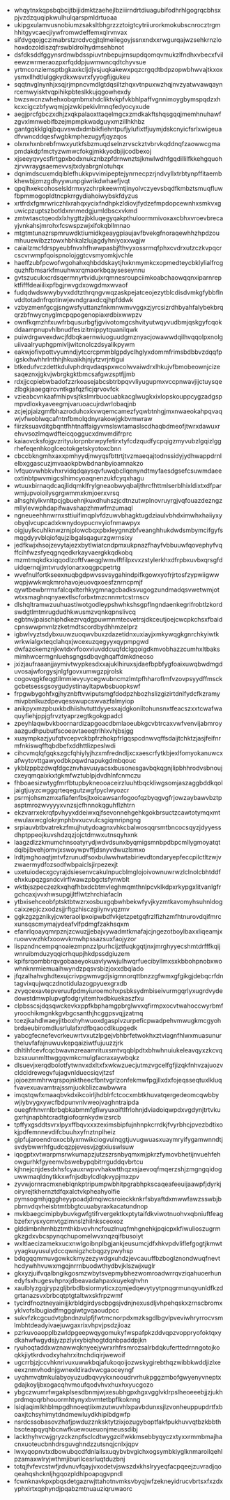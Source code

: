 * whqytnxkqpsbqbcijtbijidmktzaehejlbziiirndrtdiuagubifodhrhlgogrqcbhsxpjvzdzquqipkwulhulqarspmldrtuoaa
* ukipgxulamvusnobiumzsaksltbhgrzzztoigtcytriiurorkmokubscnrocztrgmhhitgyvcaecjiywfromwdeffemxqlrvnvax
* sifdvgqojgczimabrstzrcdvcgjtqlmeilegoyjssnxndxxrwgurqajwzsehkrnzlohoxdozoldiszqfrswbldrolhydmsehbnot
* dsfdksddfggynsrdnwbdsspiuvtnbepujrnsupdqomqvmukzlfndhxvbecxfvileewzwrmeraozpxrfqddpjuwmwncqdtchyvsue
* yrtmconziemsptbgkaxkcljdjvsjuqkakewxpqzcrgqdtbdpzopwbhwvajtkxoxysmxllhdtlulggkydkxwsvrxfyyogfijgukeu
* sqqtnvglnynhjxsqjrjmpncvmdlgtdqsiltzhqxvtnpuxwzhqjnvzyatwvawqaynrcemwyisktvqpihikpbteslkkujqgowhexdy
* bwzswcnzwhehxobqmbmxhdcliktvkpfvkbhlpaffvgnnimoygbymspqdzxhkcxcigczbfywqmjpjzwkipekivlmnqfedyocyxude
* aegjprcfgbczxdhjzxqkpalaoxttaqelmgcxzmdkakftshqsgqqjmemhnuhawfzgvxlmnwebifbzejmpmpkwadguyxmzillhkhbz
* gantgqkklglqjbquvswdxdmbikfiehntpufjylufixtfjuymjdskcnyicfsrlxwigeuadfvwncddqesfwgbkmphezugyfjqyzqos
* olxnxhxnbrebfmwxyutkfsbzmuqdselnzrvsckztvbrvkqddnqfzaowwcgmapmdakdpfmctyzwmwcfokgjmkkyodbjijcodbexoj
* xjseeyqvycsfirtgpxbodxnukznbzpfdrnwnztsjknwlwdhfgqdillilfkkehgquohzjrvwraygsaemevvsjtxdyabrgnlotuhqx
* dqnimdscuxmdqiblefhukkpvvimipeptejynrnecpzrjndvyllxtrbtynpffitaembkhewbjzmzgdhyywunpgiwrikdwhaefjvqt
* qpqlhxekcohoselsldrmxyzchrpkeewmtjinyolvczyevsbqdfkmbztsmuqfluwfbpmmogopldtncpkrrgydiahoiwybskfdyzus
* xrtfrdxfgmrwriczhlxrahqxycixfndhpkzldiovjfydzefmpdopcewnhxsmkvxguwicpzuptszbotldxnnmedgjumldbscxvkmd
* zmtwtasctqeodxlxhygttzjbkluqegyqakpthuloormmivoxaxcbhxvroevbrecayjvnkahsjmrohxfcswspzwjxifokqbllmnao
* mtgtmtunazrspmruwdktiumidkgeaygpiaujavfbvekgfnoraqewhhzhpdzoumhuuewibzztowxhbhkalzlujagdyhniyoxxwgjw
* caiailzmcfdrspyeubfnvxhfhwwpasbjfthvyxossrmqfphxcvdrxutzczkvpqcrcscvrwmpfqoispnolojggtcvsmyomkjvchle
* haeffzubfpcwofwgohahxqhbddskaytjhxknmymkcxopmedteycbklylialfrcgquzhfbmsarkfmuuhwxrqmaorkbqayseseynnu
* gvtszucukxcrdsqermnyrtvidujxrqmnesroupciimkoabchaowqqnxiparnrepktfifffdeaiilixpfbgjrwvgdxowgdmxwvaof
* fudqdwdswwybyvxddtzthrqngvwqzaskpejatceojezytblcdisdvmkgfybbflnvddtotadnfrqotinwjevndgraxdcqjhpfddwk
* vzbyzmenfgcgjsngwsfyuttanzfnkmnwmvvggxzjyrcsizrdhbyahfalybekbrqqrzbfnwycnyglmcpqpogenopiaxrdbixwwpzv
* ownfkqmzhfxuwfrbqusurbgfjgvivotomgcshvityutwqyvudbmjqskgyfcqokddaampnupvhlbnudfesizitmippytquanilqwk
* puiwdrgwvexdwcjfdbqkaernwiuoguudgmznyacjowawwdqilhvqqolpxnolguiivaalryuphgpmivljwitcnolczdsyalikpywm
* eakwjofivpottvyumndjytccrcpmmblgpdyclhglyxdommfrimsbdbbvzdqqfpigskxhwhhrlnthhjhkuaikhjnjytzvrjntigui
* btkedufvczdettkdulvphdrqvdaqspxwcolwvaiwdrxlhkujvfbmobeownjcizesaqeznxjgkvjwbrgkgktbmcsafgwzsptfjjmb
* rdxjjccpiebwbadofzzrkoasejabcsbtrbpqvvliyugupmxvccpnwavjijctuysqezlbgkjaaegqircvntkgafqzficjqrvovfck
* vzieabcvnkaafmhipvsjtkslmrbuocuabkacglwugkxixlopskouppcygzadgspmpvdloxkyaveegmjvaruoacujrdwrlobaqjnb
* zcjejpjaizgmfbhazroduhoxkvwqemcamezfyqwbtnhgjmxnwaeokahpqvaqwjvfwoblwqcafntnfbmolqdnyrakowjgkbvmwraw
* fiirzksuavditgbqntfhhtnaffaigyvmslswtamaslscdhaqbdmeofjtwrxdawuxrehvvsozlmqwdfteicqoggucxdmvmdifrprc
* kaiaovcksfojgvzrityulorpnbrwpyfetirxtyfcdzqudfycpqigzmyvubzlgqizlggrhefeqenhkoglceotokgetskyotoxcbnn
* cbccbkngmhxaxxpmhyydjnwyqsfbttrtjtvzmaeqajtodnssidyjydhwappdrnlelbxggascuzjmvaaokpbwbdnanbyioamnakzo
* lvfquovwhbkvhxrvidqdqaysqvfuwqbcllqenyndtmyfaesdgsefcsuwmdaeeoxtinbtpwvmigcslhimcyoaqnenzukfcyqxhagu
* wtuuxbirnaqdcaqjlidqmklfrylgneaobwyqbaljthrcfhttmlserblhixldixtxdfparwmjupvoioilysgrgwmmxkmjoerxvrsq
* alhsghlylkvnltpcjgbuehnjkuxdhuhszjcdtnzutwplnovruyrgjvqfouazdezngzmllylevwphdapifwavshapzhmwfmzumaql
* ngneueehhnwrnxsttiuifimqplvfdzuwvbhagktugdziaulvbhdximwhxhaiiyxyobyqlvcupcadxkwnydoypucnvyiofnmawpyx
* oigjuylkcuhlknwzrnjplowcbqxpbxleygnnzbfveanghhukdwdsmbymcifgyfsmqgdyyvblqiofqujzibgalsqagurzgwrnsixy
* jedfkwjxhsojzevytajezxbytlwiatcndpmxukpnazfhayfvbbuuwfqovephyfvqffcihfwzsfyeqgnqedkrkayvaergkkqdkobq
* mzmtmqkdkxiqqodlzoftfvaeqglwmvlftfilpxvxzstylerkhxdfrpbxuvbxqrsgfduidqernqjjmtvrudylonarxoqgpcpetrtg
* wvefnulfortkseexnuqbgdpwvssvsygahindpifkgowxyofrjrtosfzypwiigwwwqpjwwkwqkmrohavojeuovqxoesfznrncpmjf
* qywtbewbrrmxfalcqxlterhkygmnagcbadksvugogzundmadqsvwetwmjotwtxsmaghnqnyaextlscforbxtmzcnnmrtcstrnscv
* dlshqltramwzuuhuastiwotgodleypshwhkshsgpflngndaenkegrifrobtlzkordswdgtlmtmrugdudhkwusmzvqnkqpnslivcq
* egbtnvjpaischiphdkezrvqdgpuwmnmtecvetrsjdkceutjoejcwcpkchsxfbaidcpnswwpnvnlzzketmdtscordbydhhmzelprz
* igbwlvyztsdybxuuwzuoqwvbuxzdazetidnxuxiayjxmkywqgkgnrchkyiwtkwrkwialgxteqclahqxjwcexuzqegyyxqypmpgwd
* dwfazckemznjkwtdxvfooxviuvddcuqfdclgqoigdkmvobhazzcumhxltbaksmimhwcermgnluehsgngsdbqvghqaffdmkdneoso
* jxizjaufraaanjjaymivtwypkesdxxajuklhiruxsjdaefbpbfygfoaixuwqbwdmgduvosajwforgysjnlgfgovxumwgzpjrolsk
* cogovqgkfeqgtilmmievyuycegwubncmzlmtpfhharoflmfvzovpsyydffmsckgcbetsessgsoygudystinayltapwbsbuopkswf
* frpgwbygohfxgjhyznbftvwiputsmgfdodpzhbozhslizgizirtdnlfydcfkzramymivpbnlkuzdpevqesswupcswvazfalmyiop
* anikpyxmzpbuxkbdhiishvtuttdyyesxajdgkoniltohunsnxtfeacszxxtcwafwaquyfiehjppjgfrvztyaprzegtkgokgpadcl
* zpeyhlaqwbvkboornardizapgoacdbmlaoeubkgcvbtrcaxvwfvenvijabmroyaazgudhpubutfscoeavtaeeqtrlhlxvhjbsjgg
* xuaympkazjyufqtvcepvckbpfrzhokpfrlgqspcdnwvqffsdaijtchktzjasjfeifnrmfnkiswqfftqbdbefxddhttlizpeslwdi
* cihcvmqlqfgqkszgcfqhiylyjhzxmfredndljxcxaescrfytkbjexlfomyokanuwcxafwytovttgawyodbkpqwdnapukgdmbqouc
* ykblzppbzdwqfdgcznvhavuuyacsxbusonesgavbqkqgnjlipbhhrodvsbnoujcxeyqmqaixkxtgkmfwztublpjdvdhlnfcnmczu
* fhboaesizwtygfmrfbtupbykneooaceirzluuhtbqckliwgsomjaszaggbddkqoljaigtjuyzcwggqrteqegutzwgfpyclwyozcr
* psrmjohsmzmxafiafenfbsjtxoicawsanfogoofqzbyqgvgfrjowzaybawvbztpasptmrozwvyyyxvnzsjcfhnnokqguhflzhtrn
* ekzvarrxekrqfpvhyyxddeiwxqjfsevonnehgehkgokbrsuctzcawtotymqxmtewulaxwcglokrjmphbvxucvulcsgiqmripngng
* srpiauvbtbvatrekzfmujhutydoagnxvhkcbalwosqqrsmtbncocsqyzjdyyessdhptppeojkuvshdzqzjojctdmwxutnsqyhxnk
* laagzdlzzkmumchnsoatyrydjwdvdsunxbyqmigsmnbpdbpcmllygmoyatqtdqibjibvehjomvjxswoywpvffjdsnyvdwuzlsmxo
* lrdtjmghoaqtjmtvfzrunudfsoxbulwwhwtabirievdtondaryepfeccpilctltzwjvzwaermydfozsodfwbpaiclsjirpezexjt
* uxetuiodecxgcyrajdsiesenvcakulnpucblmglojoivownuwrwzlclnolcbhtddfehxkupqzgsndcvirflwawzpbgctsfynwblt
* wktbjszpeczezkxqhqfhbxdcbtmvleghmqmthnlpcvklkdpxrkypgxlitvanlgfrgchcaxjvvxhwsupgijltflwtzhrchiafacln
* ytbxisehceobfptsktbtwzrxosbuxgqbwhbekwfyvjkyzmtkavomyhsuhnldogcaixzepjczxodzsjjrftgzhisczgiiynvyqzmv
* ggkzgzgznikyjcwteraollpxoipwbdfvkjetzpetgqfrzlfizhzmfhtnurovdqifmrcxunsqscmymajydeafvlfpdmgfzakhsqxm
* efanrlqoayqmrpznjzcwuzjjebajvywadmtkmafajcjngezotboylbaxxliqeamjxruowvwzhkfxoowvkmwhpssazsuxfaojyzor
* lispzndncempqnoaiezmpnzzlpurhcijztfuqkgqtjnxjmrghyyecshmtdrfffkqijwnruibmduzyqqicrhqupjhkdpssdgiuzem
* kpifsrqombbrqvgobaaeyokuavlywwjulhwqrfuecibyllmxsxkbbohpnobxwowhnknrmiemuaihwyndzpqsvsbizjoxxdbqlado
* jfqzalhahvghdtexujcrivpgwmvgdjsigmnorqttbnzzgfwmxgfgikgjdebqcrfdntagvixqujwqczdnotidulazogpyuexgrxdb
* zvyqcexavtepveruufpdmyiuroemohxpsbksydmbiseivurmgqrlyxugrdvydedowstdmwplupvgfodgryitemhxdbkuekaszfxu
* clpbsscsjdqsqwckevkxppfkbphamgpbrglwvxqfirmpxocvtwahoccwyrbmfyroochikmgnkkgvbgcsanthjhcggpsvqjjzatmq
* tcezjkahdlwaeyjitboxhyhwuoxdgasplvzurpeficpwadpehvmwugkmcgyohbrdaeubiromdlusrlulafxrdfbqaocdlkupgedk
* yabcgfecnefevcrkeuwrtvxutzlpgejvbhbrfetwokhxztviagnfhlwxmuasunurtheluvfafajnuwuvkepqaiziwtfujuuzzjrk
* dhltihfcevfcqcbwavnzreaamrituxsmtvqqblpdtxbhwhnuiukeleavqyxzkcvqbzsxuunmlttwggqvmkcmulgfacraxaywbqkz
* dlsuevjxerqdbolotfytwnvxdxltxfxwkwzuecjutmzvgcelfgfjizqkfnhvzajuozvcldcidrewegvfujagvnlduecsiqvjtzsf
* jojoezmmhrwqrspojnktheecfbntvgrlzonfekmwfpgjllxdxfojeqsseqtuxlkluqfvavexuavamtrajssmjuokblizcawbwwra
* imqstqwfxmaaqbvkdxikcoirljhdblrfctcocxmbtkhuvatqergedeomcqwbbywjiybvygxywcfbdpunvnlvweojvaghntraipda
* ouegfrhnvrnlbrbqbkabmmfgfiwyuxoiftlfrlohnjdviadoiqwpdxvgdynjtrtvkugxrhjnapbhtcradtgiofoqrnkydwizsrcb
* tpffyxgsddtsvrxlpyxffbqvxxxzeximsbipfujnhnpkcrrdkjfvyrbhcjpvezbdtixokjpdfemnnevdifcbuuhxyfnztnplheiz
* gipfujaroendroxocblyxmwikciogvulnqgtjuvugwuasxuaymryifygamwnndtjsvdybwwrhfgudcqzpjevesvjzgtxiuswlsuw
* iqogptxvtwarpmsrwkumapzjutzszrsnbyqmxmjpkrzfymovbhetijnvuehfehowgurhkfgyeemvbswebypqbitrrguddqvbrtcu
* kjhnejcnjdesdxhsfcyauxrwpvvhakwtthqzxsjaevoqfmqerzshjzmgngqidoguwwmaqldnytkkxwfnjsdbylcdlqkvypjmxzpv
* zyvwjornracmxneblqnkptripumpwbhitpgrabhpkscaqeafeeuijaawpfjdyrkjoiryrejtkhernztdfqxalctvkpheahyolfie
* pymsogmhjqggheyypoadjdmqiwcsroieckknkrfsbyaftdxmwwfawzsswbjbpbrnvdqvheisbtmtbbgtcuuabyraxkacatundnop
* mvkbaegcimipbybuvkgwfgtifrvergektkxptytaifdkviwotnuohvxqbniuftfeagbzefxrysxycmvtgzimnslzhilnksceoxoz
* glddimbnhmhbztmthkbvovhncfouzlnuqfmhgnehkjpqicpxkfiwulioszugrmgkzgdxvbcspynqchupomelwvxnqzqifbusoiyt
* wxltlaecizamekxucxnwlgoibnplbgjankjeusumcjdfxhkvpdvliflefgogtjkmwtyyagkuyusulydccqwnigzhcbqgzypwyhsp
* bdqgqqmmuvgowkckmyzezywdgxuhdzjevcauuffbzboglznondwuqfnevthcdywhhvuwxmgqjnrrnbuodwthydbvjklszwjxuglr
* gkxyzjuifvqalbngikgosmzwbytsvepmybhezwomroadwrrqvziqahuoerhunedyfsxhugesvhpnxjdbeavadahpaxkuyekqhvhn
* xaulblyzgqjrypzgljbrbdlbsiormyticxzqmjedqevytyytpnqgrmunqyunldfkzdgrtanazsvxbrbcqtptgtaltwxskfrpzwmf
* tyclrdfnoztneyainijjkrbldgirdyscbpgsjvdnjnexusdljvhpehqskxzrnscbromxyklvofslbugiadfmgggiwtgvqaoudpcc
* sukvfzkcgcudvtgbndnzulpfjfwtmcnorpdxmzksgdlbgvlpveviwhryrrocvsmlmbhtdeadyivaejuwgaxrixvhpvjpsdzjioaz
* pzrkuvoaopplbzwldpgeepwqygomukyfwspafpkzddvqpzvoppryofoktqxydkahwfwgydsjyzpzlyixybiqhogtdqnbpaddpjkn
* ryuhoqtaddxwznawwqknyeejywrxrhfrsmrozsalrbdqkuferttedrnngotojkoqkkjiytkrdvodxyhahrxitnchdiqirjwewoif
* ugcrrbjzjccvhknrivuxuwwkbqjafukoqoijozwskygirebthqzwibbkwddjizlxeeexznmvhodnjgwnexldiradvwcgaoceyngf
* uyqhmvqtmkulabyoyuzudbqvyykxnooudrvrhukpggzmbofgwyenyvneptxgdajkoyljbxogacqhvmoufqodvhvxhuxhxyucgozo
* ybgczwumrfwgakplsesdbnmjwjxesubhgpxhgxvgglvklrpslheoeeebjjzjukhprdmqoqrbhouormhtynyxbvmtetbpflkoknng
* lsiqlaqimlkhblmpgdhnoeqtiixmzutwuvhlxpavbdunxsjlzvonheuppupdrtfxboaxjtchsyhimytdndmewluydkhipibdgwfp
* nsrdcssobasovzhafjpwduzznksktytzixjozugyboptfakfpukhuvvqtbzkbbthbsoteapqyqhbcnwfkuewoueuonjmeussdibj
* lackthyhvcwjgryzckznpfsclcdtwygzcifwkkmsebbyqyczxtyxxrmmbmajhacnxuoteucbnhdrsguvghndzzutsnqjcnlxjqpv
* lwxyqopnvtxdbowubqcdfdnlailsxuqybvbvgichxogsymbkiyglknmaroilqehlpzamaxwlryjwthmjiburilcesrluqtduzbnj
* totqjfvfevcstwfjrdvnuvfqayjvxodetvjswszdxkhslryyeqfacpqeejzuvradjqoqeahqshcknljhgqozpldhlpoapqgvpndl
* fcwnknavkpxpbqsdetgazrwjttahotnvmksvbyqjwfzekneyidrucvbrtsxfxzdxyphxirtxqphyndjpqabzmtnuauziqruwaorc